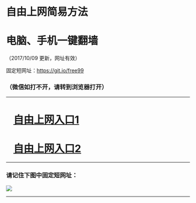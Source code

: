 ﻿# 自由上网简易方法

# 电脑、手机一键翻墙

（2017/10/09 更新，网址有效）

固定短网址：https://git.io/free99

### （微信如打不开，请转到浏览器打开）


***





# &nbsp;&nbsp; <a href="http://ft80193290.fwq-tz-1001.info/fwqtz01.html?t=100900124843 " target="_blank">自由上网入口1</a>
# &nbsp;&nbsp; <a href="http://ft79104641.fwq-tz-1002.info/fwqtz02.html?t=100900129159 " target="_blank">自由上网入口2</a>
***

### 请记住下图中固定短网址：

<img src="https://s3-us-west-2.amazonaws.com/fwq-1001/yjfq-20170905okok.png" /> 


***

